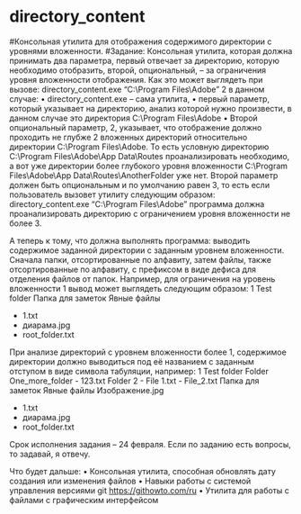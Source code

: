 # directory_content
#Консольная утилита для отображения содержимого директории с уровнями вложенности.
#Задание:
Консольная утилита, которая должна принимать два параметра, первый отвечает за директорию, которую необходимо отобразить, второй, опциональный, – за ограничения уровня вложенности отображения. Как это может выглядеть при вызове:
directory_content.exe “C:\Program Files\Adobe” 2
в данном случае:
•	directory_content.exe – сама утилита,
•	первый параметр, который указывает на директорию, анализ которой нужно произвести, в данном случае это директория C:\Program Files\Adobe
•	Второй опциональный параметр, 2, указывает, что отображение должно проходить не глубже 2 вложенных директорий относительно директории C:\Program Files\Adobe. То есть условную директорию C:\Program Files\Adobe\App Data\Routes проанализировать необходимо, а вот уже директории более глубокого уровня вложенности C:\Program Files\Adobe\App Data\Routes\AnotherFolder уже нет.
Второй параметр должен быть опциональным и по умолчанию равен 3, то есть если пользователь вызовет утилиту следующим образом:
directory_content.exe “C:\Program Files\Adobe”
программа должна проанализировать директорию с ограничением уровня вложенности не более 3.
 
А теперь к тому, что должна выполнять программа: выводить содержимое заданной директории с заданным уровнем вложенности. Сначала папки, отсортированные по алфавиту, затем файлы, также отсортированные по алфавиту, с префиксом в виде дефиса для отделения файлов от папок. Например, для ограничения на уровень вложенности 1 вывод может выглядеть следующим образом:
1 Test folder
Папка для заметок
Явные файлы
- 1.txt
- диарама.jpg
- root_folder.txt
 
При анализе директорий с уровнем вложенности более 1, содержимое директории должно выводиться под её названием с заданным отступом в виде символа табуляции, например:
1 Test folder
                Folder
                                One_more_folder
                                - 123.txt
                Folder 2
                - File 1.txt
                - File_2.txt
Папка для заметок
Явные файлы
                Изображение.jpg
- 1.txt
- диарама.jpg
- root_folder.txt
 
Срок исполнения задания – 24 февраля. Если по заданию есть вопросы, то задавай, я отвечу.
 
Что будет дальше:
•	Консольная утилита, способная обновлять дату создания или изменения файлов
•	Навыки работы с системой управления версиями git https://githowto.com/ru
•	Утилита для работы с файлами с графическим интерфейсом
